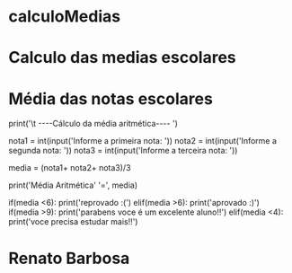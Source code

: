 # calculoMedias
# Calculo das medias escolares

# Média das notas escolares

print('\t ----Cálculo da média aritmética---- ')

nota1 = int(input('Informe a primeira nota: '))
nota2 = int(input('Informe a segunda nota: '))
nota3 = int(input('Informe a terceira nota: '))

media = (nota1+ nota2+ nota3)/3

print('Média Aritmética' '=', media)

if(media <6):
    print('reprovado :(')
elif(media >6):
    print('aprovado :)')
if(media >9):
    print('parabens voce é um excelente aluno!!')
elif(media <4):
    print('voce precisa estudar mais!!')
    
# Renato Barbosa
